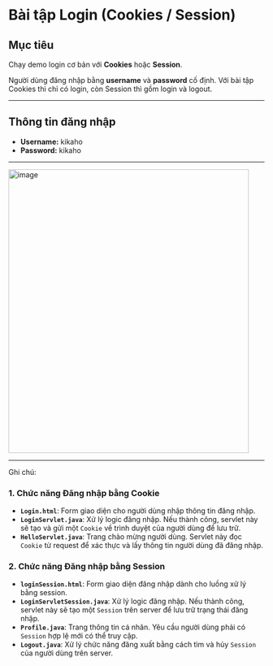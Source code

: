 # Bài tập Login (Cookies / Session)

## Mục tiêu
Chạy demo login cơ bản với **Cookies** hoặc **Session**.  

Người dùng đăng nhập bằng **username** và **password** cố định. Với bài tập Cookies thì chỉ có login, còn Session thì gồm login và logout.

---

## Thông tin đăng nhập
- **Username:** kikaho  
- **Password:** kikaho

---
<img width="473" height="558" alt="image" src="https://github.com/user-attachments/assets/3a191d3b-68ef-4386-b107-3fc241edf6d7" />

---

Ghi chú:
### 1. Chức năng Đăng nhập bằng Cookie

- **`Login.html`**: Form giao diện cho người dùng nhập thông tin đăng nhập.
- **`LoginServlet.java`**: Xử lý logic đăng nhập. Nếu thành công, servlet này sẽ tạo và gửi một `Cookie` về trình duyệt của người dùng để lưu trữ.
- **`HelloServlet.java`**: Trang chào mừng người dùng. Servlet này đọc `Cookie` từ request để xác thực và lấy thông tin người dùng đã đăng nhập.

### 2. Chức năng Đăng nhập bằng Session

- **`loginSession.html`**: Form giao diện đăng nhập dành cho luồng xử lý bằng session.
- **`LoginServletSession.java`**: Xử lý logic đăng nhập. Nếu thành công, servlet này sẽ tạo một `Session` trên server để lưu trữ trạng thái đăng nhập.
- **`Profile.java`**: Trang thông tin cá nhân. Yêu cầu người dùng phải có `Session` hợp lệ mới có thể truy cập.
- **`Logout.java`**: Xử lý chức năng đăng xuất bằng cách tìm và hủy `Session` của người dùng trên server.



